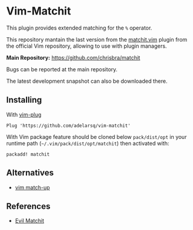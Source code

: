# Vim-Matchit

This plugin provides extended matching for the `%` operator.

This repository mantain the last version from the [matchit.vim](https://github.com/vim/vim/tree/master/runtime/pack/dist/opt/matchit) plugin from the official Vim repository, allowing to use with plugin managers.

**Main Repository:** https://github.com/chrisbra/matchit

Bugs can be reported at the main repository.

The latest development snapshot can also be downloaded there.

## Installing

With [vim-plug](https://github.com/junegunn/vim-plug)

```vim
Plug 'https://github.com/adelarsq/vim-matchit'
```

With Vim package feature should be cloned below `pack/dist/opt` in your runtime path (`~/.vim/pack/dist/opt/matchit`) then activated with:

```vim
packadd! matchit
```

## Alternatives

- [vim match-up](https://github.com/andymass/vim-matchup)

## References

- [Evil Matchit](https://github.com/redguardtoo/evil-matchit)
